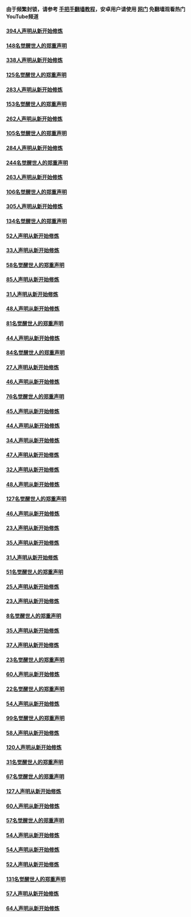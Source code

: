 #### 由于频繁封锁，请参考 [手把手翻墙教程](https://github.com/gfw-breaker/guides/wiki/)，安卓用户请使用 [网门](https://github.com/gfw-breaker/nogfw/blob/master/dl.md?t=05111601) 免翻墙观看热门YouTube频道 

#### [394人声明从新开始修炼](../pages/91/423914.md?t=05111601) 

#### [148名觉醒世人的郑重声明](../pages/91/423913.md?t=05111601) 

#### [338人声明从新开始修炼](../pages/91/423540.md?t=05111601) 

#### [125名觉醒世人的郑重声明](../pages/91/423539.md?t=05111601) 

#### [283人声明从新开始修炼](../pages/91/423296.md?t=05111601) 

#### [153名觉醒世人的郑重声明](../pages/91/423295.md?t=05111601) 

#### [262人声明从新开始修炼](../pages/91/423004.md?t=05111601) 

#### [105名觉醒世人的郑重声明](../pages/91/423003.md?t=05111601) 

#### [284人声明从新开始修炼](../pages/91/422707.md?t=05111601) 

#### [244名觉醒世人的郑重声明](../pages/91/422706.md?t=05111601) 

#### [263人声明从新开始修炼](../pages/91/422553.md?t=05111601) 

#### [106名觉醒世人的郑重声明](../pages/91/422552.md?t=05111601) 

#### [305人声明从新开始修炼](../pages/91/422153.md?t=05111601) 

#### [134名觉醒世人的郑重声明](../pages/91/422152.md?t=05111601) 

#### [52人声明从新开始修炼](../pages/91/421846.md?t=05111601) 

#### [33人声明从新开始修炼](../pages/91/421804.md?t=05111601) 

#### [58名觉醒世人的郑重声明](../pages/91/421845.md?t=05111601) 

#### [85人声明从新开始修炼](../pages/91/421769.md?t=05111601) 

#### [31人声明从新开始修炼](../pages/91/421763.md?t=05111601) 

#### [48人声明从新开始修炼](../pages/91/421605.md?t=05111601) 

#### [81名觉醒世人的郑重声明](../pages/91/421656.md?t=05111601) 

#### [44人声明从新开始修炼](../pages/91/421544.md?t=05111601) 

#### [84名觉醒世人的郑重声明](../pages/91/421543.md?t=05111601) 

#### [27人声明从新开始修炼](../pages/91/421465.md?t=05111601) 

#### [46人声明从新开始修炼](../pages/91/421454.md?t=05111601) 

#### [76名觉醒世人的郑重声明](../pages/91/421453.md?t=05111601) 

#### [45人声明从新开始修炼](../pages/91/421452.md?t=05111601) 

#### [44人声明从新开始修炼](../pages/91/421422.md?t=05111601) 

#### [34人声明从新开始修炼](../pages/91/421322.md?t=05111601) 

#### [47人声明从新开始修炼](../pages/91/421264.md?t=05111601) 

#### [32人声明从新开始修炼](../pages/91/421225.md?t=05111601) 

#### [48人声明从新开始修炼](../pages/91/421202.md?t=05111601) 

#### [127名觉醒世人的郑重声明](../pages/91/421224.md?t=05111601) 

#### [46人声明从新开始修炼](../pages/91/421203.md?t=05111601) 

#### [23人声明从新开始修炼](../pages/91/421138.md?t=05111601) 

#### [35人声明从新开始修炼](../pages/91/421122.md?t=05111601) 

#### [31人声明从新开始修炼](../pages/91/421081.md?t=05111601) 

#### [51名觉醒世人的郑重声明](../pages/91/421080.md?t=05111601) 

#### [25人声明从新开始修炼](../pages/91/421020.md?t=05111601) 

#### [23人声明从新开始修炼](../pages/91/420884.md?t=05111601) 

#### [8名觉醒世人的郑重声明](../pages/91/420883.md?t=05111601) 

#### [35人声明从新开始修炼](../pages/91/420809.md?t=05111601) 

#### [37人声明从新开始修炼](../pages/91/420766.md?t=05111601) 

#### [23名觉醒世人的郑重声明](../pages/91/420765.md?t=05111601) 

#### [60人声明从新开始修炼](../pages/91/420727.md?t=05111601) 

#### [22名觉醒世人的郑重声明](../pages/91/420726.md?t=05111601) 

#### [54人声明从新开始修炼](../pages/91/420529.md?t=05111601) 

#### [99名觉醒世人的郑重声明](../pages/91/420528.md?t=05111601) 

#### [58人声明从新开始修炼](../pages/91/420198.md?t=05111601) 

#### [120人声明从新开始修炼](../pages/91/420141.md?t=05111601) 

#### [31名觉醒世人的郑重声明](../pages/91/420197.md?t=05111601) 

#### [67名觉醒世人的郑重声明](../pages/91/420140.md?t=05111601) 

#### [127人声明从新开始修炼](../pages/91/420082.md?t=05111601) 

#### [60人声明从新开始修炼](../pages/91/420081.md?t=05111601) 

#### [57名觉醒世人的郑重声明](../pages/91/420080.md?t=05111601) 

#### [54人声明从新开始修炼](../pages/91/419533.md?t=05111601) 

#### [54人声明从新开始修炼](../pages/91/419532.md?t=05111601) 

#### [52人声明从新开始修炼](../pages/91/419531.md?t=05111601) 

#### [131名觉醒世人的郑重声明](../pages/91/419530.md?t=05111601) 

#### [57人声明从新开始修炼](../pages/91/419430.md?t=05111601) 

#### [64人声明从新开始修炼](../pages/91/419429.md?t=05111601) 

